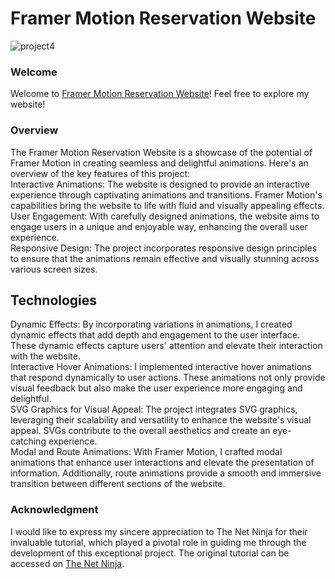 # Framer Motion Reservation Website
![project4](https://github.com/yinfangrtz/Framer-Motion-Reservation-Website/assets/106718273/17e8a8d3-7e82-46bc-908d-e473d388023a)

### Welcome
Welcome to [Framer Motion Reservation Website](https://framer-motion-reservation.netlify.app)! Feel free to explore my website!

### Overview
The Framer Motion Reservation Website is a showcase of the potential of Framer Motion in creating seamless and delightful animations. Here's an overview of the key features of this project:  
Interactive Animations: The website is designed to provide an interactive experience through captivating animations and transitions. Framer Motion's capabilities bring the website to life with fluid and visually appealing effects.   
User Engagement: With carefully designed animations, the website aims to engage users in a unique and enjoyable way, enhancing the overall user experience.  
Responsive Design: The project incorporates responsive design principles to ensure that the animations remain effective and visually stunning across various screen sizes.  

## Technologies
Dynamic Effects: By incorporating variations in animations, I created dynamic effects that add depth and engagement to the user interface. These dynamic effects capture users' attention and elevate their interaction with the website.  
Interactive Hover Animations: I implemented interactive hover animations that respond dynamically to user actions. These animations not only provide visual feedback but also make the user experience more engaging and delightful.  
SVG Graphics for Visual Appeal: The project integrates SVG graphics, leveraging their scalability and versatility to enhance the website's visual appeal. SVGs contribute to the overall aesthetics and create an eye-catching experience.  
Modal and Route Animations: With Framer Motion, I crafted modal animations that enhance user interactions and elevate the presentation of information. Additionally, route animations provide a smooth and immersive transition between different sections of the website.  

### Acknowledgment
I would like to express my sincere appreciation to The Net Ninja for their invaluable tutorial, which played a pivotal role in guiding me through the development of this exceptional project. The original tutorial can be accessed on [The Net Ninja](https://www.youtube.com/@NetNinja/playlists).

